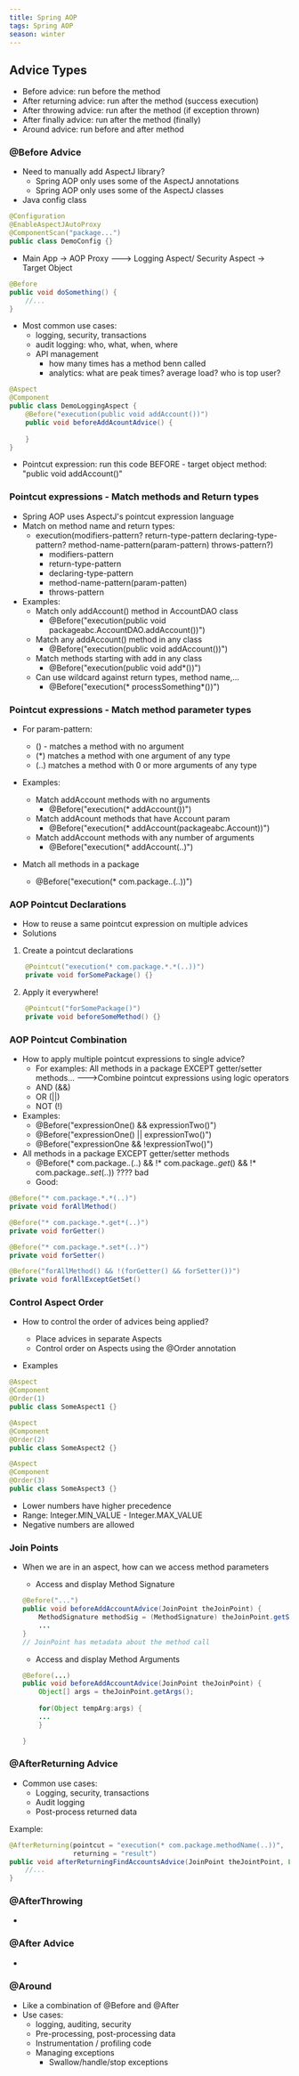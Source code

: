 ```yaml
---
title: Spring AOP
tags: Spring AOP
season: winter
---
```


## Advice Types
- Before advice: run before the method
- After returning advice: run after the method (success execution)
- After throwing advice: run after the method (if exception thrown)
- After finally advice: run after the method (finally)
- Around advice: run before and after method

### @Before Advice
- Need to manually add AspectJ library?
	- Spring AOP only uses some of the AspectJ annotations
	- Spring AOP only uses some of the AspectJ classes
- Java config class
```java
@Configuration
@EnableAspectJAutoProxy
@ComponentScan("package...")
public class DemoConfig {}
```


- Main App -> AOP Proxy ---> Logging Aspect/ Security Aspect -> Target Object
```java
@Before
public void doSomething() {
	//...
}
```

- Most common use cases:
	- logging, security, transactions
	- audit logging: who, what, when, where
	- API management
		- how many times has a method benn called
		- analytics: what are peak times? average load? who is top user?

```java
@Aspect
@Component
public class DemoLoggingAspect {
	@Before("execution(public void addAccount())")
	public void beforeAddAcountAdvice() {
	
	}
}
```

- Pointcut expression: run this code BEFORE - target object method: "public void addAccount()"

### Pointcut expressions - Match methods and Return types

- Spring AOP uses AspectJ's pointcut expression language
- Match on method name and return types:
	- execution(modifiers-pattern? return-type-pattern declaring-type-pattern? method-name-pattern(param-pattern) throws-pattern?)
		- modifiers-pattern
		- return-type-pattern
		- declaring-type-pattern
		- method-name-pattern(param-patten)
		- throws-pattern
- Examples:
	- Match only addAccount() method in AccountDAO class
		- @Before("execution(public void packageabc.AccountDAO.addAccount())")
	- Match any addAccount() method in any class
		- @Before("execution(public void addAccount())")
	- Match methods starting with add in any class
		- @Before("execution(public void add*())")
	- Can use wildcard against return types, method name,...
		- @Before("execution(* processSomething*())")

### Pointcut expressions - Match method parameter types
- For param-pattern:
	- () - matches a method with no argument
	- (*) matches a method with one argument of any type
	- (..) matches a method with 0 or more arguments of any type

- Examples:
	- Match addAccount methods with no arguments
		- @Before("execution(* addAccount())")
	- Match addAcount methods that have Account param
		- @Before("execution(* addAccount(packageabc.Account))")
	- Match addAccount methods with any number of arguments
		- @Before("execution(* addAccount(..)")

- Match all methods in a package
	- @Before("execution(* com.package.*.*(..))")

### AOP Pointcut Declarations
- How to reuse a same pointcut expression on multiple advices
- Solutions
1. Create a pointcut declarations
```java
	@Pointcut("execution(* com.package.*.*(..))")
	private void forSomePackage() {}
```
2. Apply it everywhere!
```java
	@Pointcut("forSomePackage()")
	private void beforeSomeMethod() {}
```

### AOP Pointcut Combination
- How to apply multiple pointcut expressions to single advice?
	- For examples: All methods in a package EXCEPT getter/setter methods...
--->Combine pointcut expressions using logic operators
	-	AND (&&)
	-	OR (||)
	-	NOT (!)
-	Examples: 
	-	@Before("expressionOne() && expressionTwo()")
	-	@Before("expressionOne() || expressionTwo()")
	-	@Before("expressionOne && !expressionTwo()")
-	All methods in a package EXCEPT getter/setter methods
	-	@Before(* com.package.*.*(..) && !* com.package.*.get*() && !* com.package.*.set*(..)) ???? bad
	-	Good:

```java
@Before("* com.package.*.*(..)")
private void forAllMethod()

@Before("* com.package.*.get*(..)")
private void forGetter()

@Before("* com.package.*.set*(..)")
private void forSetter()

@Before("forAllMethod() && !(forGetter() && forSetter())")
private void forAllExceptGetSet()
```

### Control Aspect Order
- How to control the order of advices being applied?
	- Place advices in separate Aspects
	- Control order on Aspects using the @Order annotation

- Examples

```java
@Aspect
@Component
@Order(1)
public class SomeAspect1 {}

@Aspect
@Component
@Order(2)
public class SomeAspect2 {}

@Aspect
@Component
@Order(3)
public class SomeAspect3 {}
```

-	Lower numbers have higher precedence
-	Range: Integer.MIN_VALUE - Integer.MAX_VALUE
-	Negative numbers are allowed

### Join Points
- When we are in an aspect, how can we access method parameters
	- Access and display Method Signature
	```java
	@Before("...")
	public void beforeAddAccountAdvice(JoinPoint theJoinPoint) {
		MethodSignature methodSig = (MethodSignature) theJoinPoint.getSignature();
		...
	}
	// JoinPoint has metadata about the method call
	```

	- Access and display Method Arguments
	```java
	@Before(...)
	public void beforeAddAccountAdvice(JoinPoint theJoinPoint) {
		Object[] args = theJoinPoint.getArgs();
		
		for(Object tempArg:args) {
		...
		}
	
	}
	```
	
	
### @AfterReturning Advice
-	Common use cases:
	-	Logging, security, transactions
	-	Audit logging
	-	Post-process returned data

Example: 
```java
@AfterReturning(pointcut = "execution(* com.package.methodName(..))",
				returning = "result")
public void afterReturningFindAccountsAdvice(JoinPoint theJointPoint, List<Something> result) {
	//...
}
```

### @AfterThrowing
- 

### @After Advice
-	

### @Around
-	Like a combination of @Before and @After
-	Use cases:
	-	logging, auditing, security
	-	Pre-processing, post-processing data
	-	Instrumentation / profiling code
	-	Managing exceptions
		-	Swallow/handle/stop exceptions